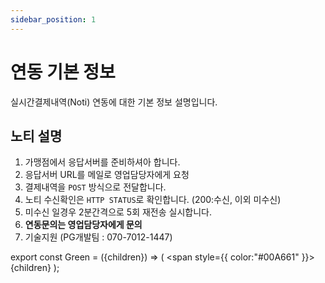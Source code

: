 ```yaml
---
sidebar_position: 1
---
```


# 연동 기본 정보

실시간결제내역(Noti) 연동에 대한 기본 정보 설명입니다.

## 노티 설명

1. 가맹점에서 응답서버를 준비하셔아 합니다.
2. 응답서버 URL를 메일로 영업담당자에게 요청
3. 결제내역을 <Green>`POST`</Green> 방식으로 전달합니다.
4. 노티 수신확인은 `HTTP STATUS`로 확인합니다. (200:수신, 이외 미수신)
5. 미수신 일경우 2분간격으로 5회 재전송 실시합니다.
6. **연동문의는 영업담당자에게 문의**
7. 기술지원 (PG개발팀 : 070-7012-1447)


[//]: # (Create a file at `src/pages/my-react-page.js`:)

[//]: # ()
[//]: # (```jsx title="src/pages/my-react-page.js")

[//]: # (import React from 'react';)

[//]: # (import Layout from '@theme/Layout';)

[//]: # ()
[//]: # (export default function MyReactPage&#40;&#41; {)

[//]: # (  return &#40;)

[//]: # (    <Layout>)

[//]: # (      <h1>My React page</h1>)

[//]: # (      <p>This is a React page</p>)

[//]: # (    </Layout>)

[//]: # (  &#41;;)

[//]: # (})

[//]: # (```)

[//]: # ()
[//]: # (A new page is now available at [http://localhost:3000/my-react-page]&#40;http://localhost:3000/my-react-page&#41;.)

[//]: # ()
[//]: # (## Create your first Markdown Page)

[//]: # ()
[//]: # (Create a file at `src/pages/my-markdown-page.md`:)

[//]: # ()
[//]: # (```mdx title="src/pages/my-markdown-page.md")

[//]: # (# My Markdown page)

[//]: # ()
[//]: # (This is a Markdown page)

[//]: # (```)

[//]: # ()
[//]: # (A new page is now available at [http://localhost:3000/my-markdown-page]&#40;http://localhost:3000/my-markdown-page&#41;.)

export const Green = ({children}) => (
<span
style={{
color:"#00A661"
}}>
{children}
</span>
);